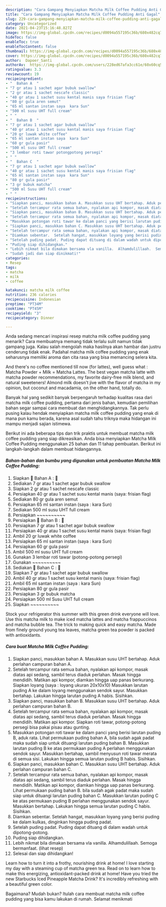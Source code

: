 ```yaml
---
description: "Cara Gampang Menyiapkan Matcha Milk Coffee Pudding Anti Gagal"
title: "Cara Gampang Menyiapkan Matcha Milk Coffee Pudding Anti Gagal"
slug: 229-cara-gampang-menyiapkan-matcha-milk-coffee-pudding-anti-gagal
category: Uncategorized
date: 2021-04-23T15:16:48.827Z
image: https://img-global.cpcdn.com/recipes/d0094a557195c36b/680x482cq70/matcha-milk-coffee-pudding-foto-resep-utama.jpg
hideToc: false
enableToc: true
enableTocContent: false
thumbnail: https://img-global.cpcdn.com/recipes/d0094a557195c36b/680x482cq70/matcha-milk-coffee-pudding-foto-resep-utama.jpg
cover: https://img-global.cpcdn.com/recipes/d0094a557195c36b/680x482cq70/matcha-milk-coffee-pudding-foto-resep-utama.jpg
author:  Dapoer_Santi
authorAv:  https://img-global.cpcdn.com/users/228ed67afa3cc61e/60x60cq50/avatar.jpg
ratingvalue: 3.3
reviewcount: 19
recipeingredient:
- "  Bahan A  "
- "7 gr atau 1 sachet agar bubuk swallow"
- "2 gr atau 1 sachet nescafe classic"
- "40 gr atau 1 sachet susu kental manis saya frisian flag"
- "80 gr gula aren semut"
- "65 ml santan instan saya  kara Sun"
- "500 ml susu UHT full cream"
- " "
- "  Bahan B  "
- "7 gr atau 1 sachet agar bubuk swallow"
- "40 gr atau 1 sachet susu kental manis saya frisian flag"
- "20 gr luwak white coffee"
- "65 ml santan instan saya  kara Sun"
- "60 gr gula pasir"
- "500 ml susu UHT full cream"
- "3 lembar roti tawar potongpotong persegi"
- " "
- "  Bahan C  "
- "7 gr atau 1 sachet agar bubuk swallow"
- "40 gr atau 1 sachet susu kental manis saya frisian flag"
- "65 ml santan instan saya  kara Sun"
- "80 gr gula pasir"
- "3 gr bubuk matcha"
- "500 ml Susu UHT full cream"
- " "
recipeinstructions:
- "Siapkan panci, masukkan bahan A. Masukkan susu UHT bertahap. Aduk perlahan campuran bahan A."
- "Setelah tercampur rata semua bahan, nyalakan api kompor, masak diatas api sedang, sambil terus diaduk perlahan.  Masak hingga mendidih.  Matikan api kompor, diamkan hingga uap panas berkurang.   Siapkan loyang (saya : loyang ukuran 20x10x10)  Masukkan larutan puding A ke dalam loyang menggunakan sendok sayur. Masukkan bertahap. Lakukan hingga larutan puding A habis. Sisihkan."
- "Siapkan panci, masukkan bahan B. Masukkan susu UHT bertahap. Aduk perlahan campuran bahan B."
- "Setelah tercampur rata semua bahan, nyalakan api kompor, masak diatas api sedang, sambil terus diaduk perlahan.  Masak hingga mendidih.  Matikan api kompor.  Siapkan roti tawar, potong-potong persegi bisa pakai pisau atau gunting."
- "Masukkan potongan roti tawar ke dalam panci yang berisi larutan puding B, aduk rata.   Lihat permukaan puding bahan A, bila sudah agak padat maka sudah siap untuk dituangi larutan puding bahan B. Masukkan larutan puding B ke atas permukaan puding A perlahan menggunakan sendok sayur. Masukkan bertahap, sambil menyusun roti tawar merata di semua sisi. Lakukan hingga semua larutan puding B habis. Sisihkan."
- "Siapkan panci, masukkan bahan C. Masukkan susu UHT bertahap. Aduk perlahan campuran bahan C."
- "Setelah tercampur rata semua bahan, nyalakan api kompor, masak diatas api sedang, sambil terus diaduk perlahan.  Masak hingga mendidih.  Matikan api kompor, diamkan hingga uap panas berkurang.   Lihat permukaan puding bahan B. bila sudah agak padat maka sudah siap untuk dituangi larutan puding bahan C. Masukkan larutan puding C ke atas permukaan puding B perlahan menggunakan sendok sayur. Masukkan bertahap.  Lakukan hingga semua larutan puding C habis. Sisihkan."
- "Diamkan sebentar.  Setelah hangat, masukkan loyang yang berisi puding ke dalam kulkas, dinginkan hingga puding padat."
- "Setelah puding padat. Puding dapat dituang di dalam wadah untuk dipotong-potong."
- "Puding siap dihidangkan."
- "Lebih nikmat bila dimakan bersama vla vanilla.  Alhamdulillaah.  Semoga bermanfaat.           (lihat resep)"
- "Sudah jadi dan siap dinikmati!"
categories:
- Resep
tags:
- matcha
- milk
- coffee

katakunci: matcha milk coffee 
nutrition: 236 calories
recipecuisine: Indonesian
preptime: "PT34M"
cooktime: "PT45M"
recipeyield: "3"
recipecategory: Dinner

---
```



Anda sedang mencari inspirasi resep matcha milk coffee pudding yang menarik? Cara membuatnya memang tidak terlalu sulit namun tidak gampang juga. Kalau salah mengolah maka hasilnya akan hambar dan justru cenderung tidak enak. Padahal matcha milk coffee pudding yang enak seharusnya memiliki aroma dan cita rasa yang bisa memancing selera kita.


And there&#39;s no coffee mentioned till now (for lattes), well guess what : Matcha Powder + Milk = Matcha Lattes. The best vegan matcha latte with matcha powder recommendations, my favorite dairy-free milk blend, and natural sweeteners! Almond milk doesn&#39;t jive with the flavor of matcha in my opinion, but coconut and macadamia, on the other hand, totally do.

Banyak hal yang sedikit banyak berpengaruh terhadap kualitas rasa dari matcha milk coffee pudding, pertama dari jenis bahan, kemudian pemilihan bahan segar sampai cara membuat dan menghidangkannya. Tak perlu pusing kalau hendak menyiapkan matcha milk coffee pudding yang enak di mana pun kamu berada, karena asal sudah tahu triknya maka hidangan ini mampu menjadi sajian istimewa.


Berikut ini ada beberapa tips dan trik praktis untuk membuat matcha milk coffee pudding yang siap dikreasikan. Anda bisa menyiapkan Matcha Milk Coffee Pudding menggunakan 25 bahan dan 11 tahap pembuatan. Berikut ini langkah-langkah dalam membuat hidangannya.

<!--inarticleads1-->

##### Bahan-bahan dan bumbu yang digunakan untuk pembuatan Matcha Milk Coffee Pudding:

1. Siapkan  🌸 Bahan A : 🌸
1. Sediakan 7 gr atau 1 sachet agar bubuk swallow
1. Siapkan 2 gr atau 1 sachet nescafe classic
1. Persiapkan 40 gr atau 1 sachet susu kental manis (saya: frisian flag)
1. Sediakan 80 gr gula aren semut
1. Persiapkan 65 ml santan instan (saya : kara Sun)
1. Sediakan 500 ml susu UHT full cream
1. Persiapkan  ~~~~~~~~~~
1. Persiapkan  🌸 Bahan B : 🌸
1. Persiapkan 7 gr atau 1 sachet agar bubuk swallow
1. Persiapkan 40 gr atau 1 sachet susu kental manis (saya: frisian flag)
1. Ambil 20 gr luwak white coffee
1. Persiapkan 65 ml santan instan (saya : kara Sun)
1. Persiapkan 60 gr gula pasir
1. Ambil 500 ml susu UHT full cream
1. Gunakan 3 lembar roti tawar (potong-potong persegi)
1. Gunakan  ~~~~~~~~~~
1. Sediakan  🌸 Bahan C : 🌸
1. Siapkan 7 gr atau 1 sachet agar bubuk swallow
1. Ambil 40 gr atau 1 sachet susu kental manis (saya: frisian flag)
1. Ambil 65 ml santan instan (saya : kara Sun)
1. Persiapkan 80 gr gula pasir
1. Persiapkan 3 gr bubuk matcha
1. Persiapkan 500 ml Susu UHT full cream
1. Siapkan  ~~~~~~~~~~


Stock your refrigerator this summer with this green drink everyone will love. Use this matcha milk to make iced matcha lattes and matcha frappuccinos and matcha bubble tea. The trick to making quick and easy matcha. Made from finely ground young tea leaves, matcha green tea powder is packed with antioxidants. 

<!--inarticleads2-->

##### Cara buat Matcha Milk Coffee Pudding:

1. Siapkan panci, masukkan bahan A. Masukkan susu UHT bertahap. Aduk perlahan campuran bahan A.
1. Setelah tercampur rata semua bahan, nyalakan api kompor, masak diatas api sedang, sambil terus diaduk perlahan.  Masak hingga mendidih.  Matikan api kompor, diamkan hingga uap panas berkurang.   Siapkan loyang (saya : loyang ukuran 20x10x10)  Masukkan larutan puding A ke dalam loyang menggunakan sendok sayur. Masukkan bertahap. Lakukan hingga larutan puding A habis. Sisihkan.
1. Siapkan panci, masukkan bahan B. Masukkan susu UHT bertahap. Aduk perlahan campuran bahan B.
1. Setelah tercampur rata semua bahan, nyalakan api kompor, masak diatas api sedang, sambil terus diaduk perlahan.  Masak hingga mendidih.  Matikan api kompor.  Siapkan roti tawar, potong-potong persegi bisa pakai pisau atau gunting.
1. Masukkan potongan roti tawar ke dalam panci yang berisi larutan puding B, aduk rata.   Lihat permukaan puding bahan A, bila sudah agak padat maka sudah siap untuk dituangi larutan puding bahan B. Masukkan larutan puding B ke atas permukaan puding A perlahan menggunakan sendok sayur. Masukkan bertahap, sambil menyusun roti tawar merata di semua sisi. Lakukan hingga semua larutan puding B habis. Sisihkan.
1. Siapkan panci, masukkan bahan C. Masukkan susu UHT bertahap. Aduk perlahan campuran bahan C.
1. Setelah tercampur rata semua bahan, nyalakan api kompor, masak diatas api sedang, sambil terus diaduk perlahan.  Masak hingga mendidih.  Matikan api kompor, diamkan hingga uap panas berkurang.   Lihat permukaan puding bahan B. bila sudah agak padat maka sudah siap untuk dituangi larutan puding bahan C. Masukkan larutan puding C ke atas permukaan puding B perlahan menggunakan sendok sayur. Masukkan bertahap.  Lakukan hingga semua larutan puding C habis. Sisihkan.
1. Diamkan sebentar.  Setelah hangat, masukkan loyang yang berisi puding ke dalam kulkas, dinginkan hingga puding padat.
1. Setelah puding padat. Puding dapat dituang di dalam wadah untuk dipotong-potong.
1. Puding siap dihidangkan.
1. Lebih nikmat bila dimakan bersama vla vanilla.  Alhamdulillaah.  Semoga bermanfaat.           (lihat resep)
1. Selesai dan siap dihidangkan!

Learn how to turn it into a frothy, nourishing drink at home! I love starting my day with a steaming cup of matcha green tea. Read on to learn how to make this energizing, antioxidant-packed drink at home! Have you tried the new Starbucks Iced Pineapple Matcha Drink? It&#39;s incredibly refreshing with a beautiful green color. 

Bagaimana? Mudah bukan? Itulah cara membuat matcha milk coffee pudding yang bisa kamu lakukan di rumah. Selamat menikmati
